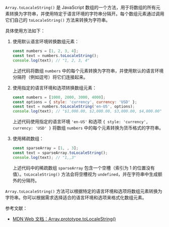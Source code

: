 `Array.toLocaleString()` 是 JavaScript 数组的一个方法，用于将数组的所有元素转换为字符串，并使用特定于语言环境的字符串分隔开。每个数组元素通过调用它们自己的 `toLocaleString()` 方法来转换为字符串。

具体使用方法如下：

1. 使用默认语言环境转换数组元素：
    
    ```jsx
    const numbers = [1, 2, 3, 4];
    const text = numbers.toLocaleString();
    console.log(text); // "1, 2, 3, 4"
    
    ```
    
    上述代码将数组 `numbers` 中的每个元素转换为字符串，并使用默认的语言环境分隔符（例如逗号）将它们连接起来。
    
2. 使用指定的语言环境和选项转换数组元素：
    
    ```jsx
    const numbers = [1000, 2000, 3000, 4000];
    const options = { style: 'currency', currency: 'USD' };
    const text = numbers.toLocaleString('en-US', options);
    console.log(text); // "$1,000.00, $2,000.00, $3,000.00, $4,000.00"
    
    ```
    
    上述代码使用指定的语言环境 `'en-US'` 和选项 `{ style: 'currency', currency: 'USD' }` 将数组 `numbers` 中的每个元素转换为货币格式的字符串。
    
3. 使用稀疏数组：
    
    ```jsx
    const sparseArray = [1, , 3];
    const text = sparseArray.toLocaleString();
    console.log(text); // "1,,3"
    
    ```
    
    上述代码中的稀疏数组 `sparseArray` 包含一个空槽（索引为 1 的位置没有值）。`toLocaleString()` 方法会将空槽视为 `undefined`，并在字符串中生成额外的分隔符。
    

`Array.toLocaleString()` 方法可以根据特定的语言环境和选项将数组元素转换为字符串。你可以根据需求选择适合的语言环境和选项来格式化数组元素。

参考文献：

- [MDN Web 文档：Array.prototype.toLocaleString()](https://developer.mozilla.org/zh-CN/docs/Web/JavaScript/Reference/Global_Objects/Array/toLocaleString)